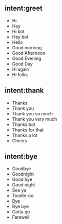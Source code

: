 ## intent:greet
- Hi
- Hey
- Hi bot
- Hey bot
- Hello
- Good morning
- Good Afternoon
- Good Evening
- Good Day
- Hi again
- Hi folks

## intent:thank
- Thanks
- Thank you
- Thank you so much
- Thank you very much
- Thanks bot
- Thanks for that
- Thanks a lot
- Cheers

## intent:bye
- Goodbye
- Goodnight
- Good bye
- Good night
- See ya
- Toodle-oo
- Bye
- Bye bye
- Gotta go
- Farewell